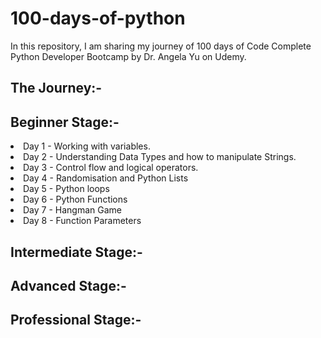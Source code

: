 # 100-days-of-python
In this repository, I am sharing my journey of 100 days of Code Complete Python Developer Bootcamp by Dr. Angela Yu on Udemy.
## The Journey:-
## Beginner Stage:-
<li>Day 1 - Working with variables.</li>
<li>Day 2 - Understanding Data Types and how to manipulate Strings.</li>
<li>Day 3 - Control flow and logical operators.</li>
<li>Day 4 - Randomisation and Python Lists</li>
<li>Day 5 - Python loops</li>
<li>Day 6 - Python Functions</li>
<li>Day 7 - Hangman Game</li>
<li>Day 8 - Function Parameters</li>

## Intermediate Stage:-
## Advanced Stage:-
## Professional Stage:-


